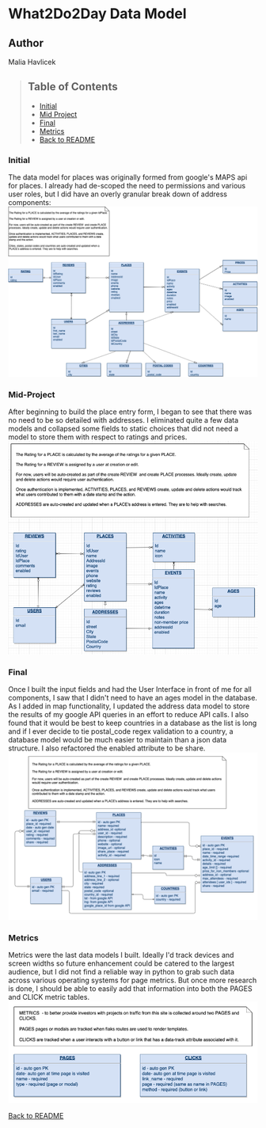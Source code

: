 # What2Do2Day Data Model
## Author
Malia Havlicek
>## Table of Contents
> - [Initial](#Initial)
> - [Mid Project](#Mid-Project)
> - [Final](#Final)
> - [Metrics](#Metrics)
> - [Back to README](https://github.com/maliahavlicek/what2do2day#database-choice)

### Initial
The data model for places was originally formed from google's MAPS api for places. I already had de-scoped the need to permissions and various user roles, but I did have an overly granular break down of address components:
![initial model](images/data_model/Data-Diagram-Initial.png)


### Mid-Project 
After beginning to build the place entry form, I began to see that there was no need to be so detailed with addresses. I eliminated quite a few data models and collapsed some fields to static choices that did not need a model to store them with respect to ratings and prices.
![mid-project](images/data_model/Data-Diagram.png)

### Final
Once I built the input fields and had the User Interface in front of me for all components, I saw that I didn't need to have an ages model in the database. As I added in map functionality, I updated the address data model to store the results of my google API queries in an effort to reduce API calls. I also found that it would be best to keep countries in a database as the list is long and if I ever decide to tie postal_code regex validation to a country, a database model would be much easier to maintain than a json data structure. I also refactored the enabled attribute to be share. 
![final](images/data_model/Final%20Data%20Diagram-Objects%20For%20App.png)

### Metrics
Metrics were the last data models I built. Ideally I'd track devices and screen widths so future enhancement could be catered to the largest audience, but I did not find a reliable way in python to grab such data across various operating systems for page metrics. But once more research is done, I should be able to easily add that information into both the PAGES and CLICK metric tables.
![final](images/data_model/Final%20Data%20Diagram-Metrics.png)

[Back to README](https://github.com/maliahavlicek/what2do2day#database-choice)